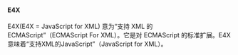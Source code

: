 #### E4X
E4X(E4X = JavaScript for XML) 意为“支持 XML 的 ECMAScript”（ECMAScript For XML）。它是对 ECMAScript 的标准扩展。E4X意味着“支持XML的JavaScript”（JavaScript for XML）。
